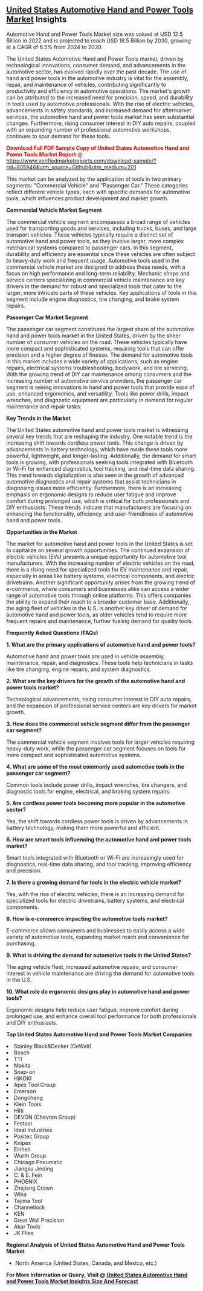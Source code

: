 <h2><a href="https://www.verifiedmarketreports.com/download-sample/?rid=805946&amp;utm_source=Github&amp;utm_medium=201" target="_blank">United States Automotive Hand and Power Tools Market</a> Insights</h2><p>Automotive Hand and Power Tools Market size was valued at USD 12.5 Billion in 2022 and is projected to reach USD 18.5 Billion by 2030, growing at a CAGR of 6.5% from 2024 to 2030.</p><p><p>The United States Automotive Hand and Power Tools market, driven by technological innovations, consumer demand, and advancements in the automotive sector, has evolved rapidly over the past decade. The use of hand and power tools in the automotive industry is vital for the assembly, repair, and maintenance of vehicles, contributing significantly to productivity and efficiency in automotive operations. The market's growth can be attributed to the increased need for precision, speed, and durability in tools used by automotive professionals. With the rise of electric vehicles, advancements in safety standards, and increased demand for aftermarket services, the automotive hand and power tools market has seen substantial changes. Furthermore, rising consumer interest in DIY auto repairs, coupled with an expanding number of professional automotive workshops, continues to spur demand for these tools. <p><span class=""><span style="color: #ff0000;"><strong>Download Full PDF Sample Copy of United States Automotive Hand and Power Tools Market Report</strong> @ </span><a href="https://www.verifiedmarketreports.com/download-sample/?rid=805946&amp;utm_source=Github&amp;utm_medium=201" target="_blank">https://www.verifiedmarketreports.com/download-sample/?rid=805946&amp;utm_source=Github&amp;utm_medium=201</a></span></p>This market can be analyzed by the application of tools in two primary segments: "Commercial Vehicle" and "Passenger Car." These categories reflect different vehicle types, each with specific demands for automotive tools, which influences product development and market growth.<p><b>Commercial Vehicle Market Segment</b></p><p>The commercial vehicle segment encompasses a broad range of vehicles used for transporting goods and services, including trucks, buses, and large transport vehicles. These vehicles typically require a distinct set of automotive hand and power tools, as they involve larger, more complex mechanical systems compared to passenger cars. In this segment, durability and efficiency are essential since these vehicles are often subject to heavy-duty work and frequent usage. Automotive tools used in the commercial vehicle market are designed to address these needs, with a focus on high performance and long-term reliability. Mechanic shops and service centers specializing in commercial vehicle maintenance are key drivers in the demand for robust and specialized tools that cater to the larger, more intricate parts of these vehicles. Key applications of tools in this segment include engine diagnostics, tire changing, and brake system repairs. <p><b>Passenger Car Market Segment</b></p><p>The passenger car segment constitutes the largest share of the automotive hand and power tools market in the United States, driven by the sheer number of consumer vehicles on the road. These vehicles typically have more compact and sophisticated systems, requiring tools that can offer precision and a higher degree of finesse. The demand for automotive tools in this market includes a wide variety of applications, such as engine repairs, electrical systems troubleshooting, bodywork, and tire servicing. With the growing trend of DIY car maintenance among consumers and the increasing number of automotive service providers, the passenger car segment is seeing innovations in hand and power tools that provide ease of use, enhanced ergonomics, and versatility. Tools like power drills, impact wrenches, and diagnostic equipment are particularly in demand for regular maintenance and repair tasks. <p><b>Key Trends in the Market</b></p><p>The United States automotive hand and power tools market is witnessing several key trends that are reshaping the industry. One notable trend is the increasing shift towards cordless power tools. This change is driven by advancements in battery technology, which have made these tools more powerful, lightweight, and longer-lasting. Additionally, the demand for smart tools is growing, with professionals seeking tools integrated with Bluetooth or Wi-Fi for enhanced diagnostics, tool tracking, and real-time data sharing. This trend towards digitalization is also seen in the growth of advanced automotive diagnostics and repair systems that assist technicians in diagnosing issues more efficiently. Furthermore, there is an increasing emphasis on ergonomic designs to reduce user fatigue and improve comfort during prolonged use, which is critical for both professionals and DIY enthusiasts. These trends indicate that manufacturers are focusing on enhancing the functionality, efficiency, and user-friendliness of automotive hand and power tools.<p><b>Opportunities in the Market</b></p><p>The market for automotive hand and power tools in the United States is set to capitalize on several growth opportunities. The continued expansion of electric vehicles (EVs) presents a unique opportunity for automotive tool manufacturers. With the increasing number of electric vehicles on the road, there is a rising need for specialized tools for EV maintenance and repair, especially in areas like battery systems, electrical components, and electric drivetrains. Another significant opportunity arises from the growing trend of e-commerce, where consumers and businesses alike can access a wider range of automotive tools through online platforms. This offers companies the ability to expand their reach to a broader customer base. Additionally, the aging fleet of vehicles in the U.S. is another key driver of demand for automotive hand and power tools, as older vehicles tend to require more frequent repairs and maintenance, further fueling demand for quality tools.<p><b>Frequently Asked Questions (FAQs)</b></p><p><b>1. What are the primary applications of automotive hand and power tools?</b></p><p>Automotive hand and power tools are used in vehicle assembly, maintenance, repair, and diagnostics. These tools help technicians in tasks like tire changing, engine repairs, and system diagnostics.</p><p><b>2. What are the key drivers for the growth of the automotive hand and power tools market?</b></p><p>Technological advancements, rising consumer interest in DIY auto repairs, and the expansion of professional service centers are key drivers for market growth.</p><p><b>3. How does the commercial vehicle segment differ from the passenger car segment?</b></p><p>The commercial vehicle segment involves tools for larger vehicles requiring heavy-duty work, while the passenger car segment focuses on tools for more compact and sophisticated automotive systems.</p><p><b>4. What are some of the most commonly used automotive tools in the passenger car segment?</b></p><p>Common tools include power drills, impact wrenches, tire changers, and diagnostic tools for engine, electrical, and braking system repairs.</p><p><b>5. Are cordless power tools becoming more popular in the automotive sector?</b></p><p>Yes, the shift towards cordless power tools is driven by advancements in battery technology, making them more powerful and efficient.</p><p><b>6. How are smart tools influencing the automotive hand and power tools market?</b></p><p>Smart tools integrated with Bluetooth or Wi-Fi are increasingly used for diagnostics, real-time data sharing, and tool tracking, improving efficiency and precision.</p><p><b>7. Is there a growing demand for tools in the electric vehicle market?</b></p><p>Yes, with the rise of electric vehicles, there is an increasing demand for specialized tools for electric drivetrains, battery systems, and electrical components.</p><p><b>8. How is e-commerce impacting the automotive tools market?</b></p><p>E-commerce allows consumers and businesses to easily access a wide variety of automotive tools, expanding market reach and convenience for purchasing.</p><p><b>9. What is driving the demand for automotive tools in the United States?</b></p><p>The aging vehicle fleet, increased automotive repairs, and consumer interest in vehicle maintenance are driving the demand for automotive tools in the U.S.</p><p><b>10. What role do ergonomic designs play in automotive hand and power tools?</b></p><p>Ergonomic designs help reduce user fatigue, improve comfort during prolonged use, and enhance overall tool performance for both professionals and DIY enthusiasts.</p></p><p><strong>Top United States Automotive Hand and Power Tools Market Companies</strong></p><div data-test-id=""><p><li>Stanley Black&Decker (DeWalt)</li><li> Bosch</li><li> TTI</li><li> Makita</li><li> Snap-on</li><li> HiKOKI</li><li> Apex Tool Group</li><li> Emerson</li><li> Dongcheng</li><li> Klein Tools</li><li> Hilti</li><li> DEVON (Chevron Group)</li><li> Festool</li><li> Ideal Industries</li><li> Positec Group</li><li> Knipex</li><li> Einhell</li><li> Wurth Group</li><li> Chicago Pneumatic</li><li> Jiangsu Jinding</li><li> C. & E. Fein</li><li> PHOENIX</li><li> Zhejiang Crown</li><li> Wiha</li><li> Tajima Tool</li><li> Channellock</li><li> KEN</li><li> Great Wall Precision</li><li> Akar Tools</li><li> JK Files</li></p><div><strong>Regional Analysis of&nbsp;United States Automotive Hand and Power Tools Market</strong></div><ul><li dir="ltr"><p dir="ltr">North America&nbsp;(United States, Canada, and Mexico, etc.)</p></li></ul><p><strong>For More Information or Query, Visit @&nbsp;</strong><strong><a href="https://www.verifiedmarketreports.com/product/automotive-hand-and-power-tools-market/?utm_source=Github&amp;utm_medium=201" target="_blank">United States Automotive Hand and Power Tools Market Insights Size And Forecast</a></strong></p></div>

